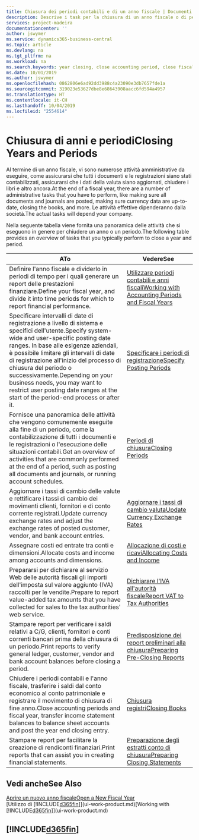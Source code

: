 ```yaml
---
title: Chiusura dei periodi contabili e di un anno fiscale | Documenti Microsoft
description: Descrive i task per la chiusura di un anno fiscale o di periodi contabili, ad esempio, per garantire che documenti e registrazioni vengano contabilizzati e per verificare i saldi di conti correnti.
services: project-madeira
documentationcenter: ''
author: jswymer
ms.service: dynamics365-business-central
ms.topic: article
ms.devlang: na
ms.tgt_pltfrm: na
ms.workload: na
ms.search.keywords: year closing, close accounting period, close fiscal year, bank account detailed trial balance
ms.date: 10/01/2019
ms.author: jswymer
ms.openlocfilehash: 0862806e6ad92dd3988c4a23090e3db7657fde1a
ms.sourcegitcommit: 319023e53627dbe8e68643908aacc6fd594a4957
ms.translationtype: HT
ms.contentlocale: it-CH
ms.lasthandoff: 10/04/2019
ms.locfileid: "2554614"
---
```

# <a name="closing-years-and-periods"></a><span data-ttu-id="d5a0f-103">Chiusura di anni e periodi</span><span class="sxs-lookup"><span data-stu-id="d5a0f-103">Closing Years and Periods</span></span>
<span data-ttu-id="d5a0f-104">Al termine di un anno fiscale, vi sono numerose attività amministrative da eseguire, come assicurarsi che tutti i documenti e le registrazioni siano stati contabilizzati, assicurarsi che i dati della valuta siano aggiornati, chiudere i libri e altro ancora.</span><span class="sxs-lookup"><span data-stu-id="d5a0f-104">At the end of a fiscal year, there are a number of administrative tasks that you have to perform, like making sure all documents and journals are posted, making sure currency data are up-to-date, closing the books, and more.</span></span> <span data-ttu-id="d5a0f-105">Le attività effettive dipenderanno dalla società.</span><span class="sxs-lookup"><span data-stu-id="d5a0f-105">The actual tasks will depend your company.</span></span>

<span data-ttu-id="d5a0f-106">Nella seguente tabella viene fornita una panoramica delle attività che si eseguono in genere per chiudere un anno o un periodo.</span><span class="sxs-lookup"><span data-stu-id="d5a0f-106">The following table provides an overview of tasks that you typically perform to close a year and period.</span></span>

| <span data-ttu-id="d5a0f-107">A</span><span class="sxs-lookup"><span data-stu-id="d5a0f-107">To</span></span> | <span data-ttu-id="d5a0f-108">Vedere</span><span class="sxs-lookup"><span data-stu-id="d5a0f-108">See</span></span> |
| --- | --- |
| <span data-ttu-id="d5a0f-109">Definire l'anno fiscale e dividerlo in periodi di tempo per i quali generare un report delle prestazioni finanziare.</span><span class="sxs-lookup"><span data-stu-id="d5a0f-109">Define your fiscal year, and divide it into time periods for which to report financial performance.</span></span> | [<span data-ttu-id="d5a0f-110">Utilizzare periodi contabili e anni fiscali</span><span class="sxs-lookup"><span data-stu-id="d5a0f-110">Working with Accounting Periods and Fiscal Years</span></span>](finance-accounting-periods-and-fiscal-years.md)|
| <span data-ttu-id="d5a0f-111">Specificare intervalli di date di registrazione a livello di sistema e specifici dell'utente.</span><span class="sxs-lookup"><span data-stu-id="d5a0f-111">Specify system-wide and user-specific posting date ranges.</span></span> <span data-ttu-id="d5a0f-112">In base alle esigenze aziendali, è possibile limitare gli intervalli di date di registrazione all'inizio del processo di chiusura del periodo o successivamente.</span><span class="sxs-lookup"><span data-stu-id="d5a0f-112">Depending on your business needs, you may want to restrict user posting date ranges at the start of the period-end process or after it.</span></span> |[<span data-ttu-id="d5a0f-113">Specificare i periodi di registrazione</span><span class="sxs-lookup"><span data-stu-id="d5a0f-113">Specify Posting Periods</span></span>](finance-how-specify-posting-periods.md) |
| <span data-ttu-id="d5a0f-114">Fornisce una panoramica delle attività che vengono comunemente eseguite alla fine di un periodo, come la contabilizzazione di tutti i documenti e le registrazioni o l'esecuzione delle situazioni contabili.</span><span class="sxs-lookup"><span data-stu-id="d5a0f-114">Get an overview of activities that are commonly performed at the end of a period, such as posting all documents and journals, or running account schedules.</span></span> |[<span data-ttu-id="d5a0f-115">Periodi di chiusura</span><span class="sxs-lookup"><span data-stu-id="d5a0f-115">Closing Periods</span></span>](year-how-complete-period-end-processes.md) |
| <span data-ttu-id="d5a0f-116">Aggiornare i tassi di cambio delle valute e rettificare i tassi di cambio dei movimenti clienti, fornitori e di conto corrente registrati.</span><span class="sxs-lookup"><span data-stu-id="d5a0f-116">Update currency exchange rates and adjust the exchange rates of posted customer, vendor, and bank account entries.</span></span> |[<span data-ttu-id="d5a0f-117">Aggiornare i tassi di cambio valuta</span><span class="sxs-lookup"><span data-stu-id="d5a0f-117">Update Currency Exchange Rates</span></span>](finance-how-update-currencies.md) |
| <span data-ttu-id="d5a0f-118">Assegnare costi ed entrate tra conti e dimensioni.</span><span class="sxs-lookup"><span data-stu-id="d5a0f-118">Allocate costs and income among accounts and dimensions.</span></span> |[<span data-ttu-id="d5a0f-119">Allocazione di costi e ricavi</span><span class="sxs-lookup"><span data-stu-id="d5a0f-119">Allocating Costs and Income</span></span>](year-allocate-costs-income.md) |
| <span data-ttu-id="d5a0f-120">Prepararsi per dichiarare al servizio Web delle autorità fiscali gli importi dell'imposta sul valore aggiunto (IVA) raccolti per le vendite.</span><span class="sxs-lookup"><span data-stu-id="d5a0f-120">Prepare to report value-added tax amounts that you have collected for sales to the tax authorities' web service.</span></span> |[<span data-ttu-id="d5a0f-121">Dichiarare l'IVA all'autorità fiscale</span><span class="sxs-lookup"><span data-stu-id="d5a0f-121">Report VAT to Tax Authorities</span></span>](finance-how-report-vat.md)|
| <span data-ttu-id="d5a0f-122">Stampare report per verificare i saldi relativi a C/G, clienti, fornitori e conti correnti bancari prima della chiusura di un periodo.</span><span class="sxs-lookup"><span data-stu-id="d5a0f-122">Print reports to verify general ledger, customer, vendor and bank account balances before closing a period.</span></span> |[<span data-ttu-id="d5a0f-123">Predisposizione dei report preliminari alla chiusura</span><span class="sxs-lookup"><span data-stu-id="d5a0f-123">Preparing Pre-Closing Reports</span></span>](year-prepare-preclose-reports.md) |
| <span data-ttu-id="d5a0f-124">Chiudere i periodi contabili e l'anno fiscale, trasferire i saldi dal conto economico al conto patrimoniale e registrare il movimento di chiusura di fine anno.</span><span class="sxs-lookup"><span data-stu-id="d5a0f-124">Close accounting periods and fiscal year, transfer income statement balances to balance sheet accounts and post the year end closing entry.</span></span> |[<span data-ttu-id="d5a0f-125">Chiusura registri</span><span class="sxs-lookup"><span data-stu-id="d5a0f-125">Closing Books</span></span>](year-close-books.md) |
| <span data-ttu-id="d5a0f-126">Stampare report per facilitare la creazione di rendiconti finanziari.</span><span class="sxs-lookup"><span data-stu-id="d5a0f-126">Print reports that can assist you in creating financial statements.</span></span> |[<span data-ttu-id="d5a0f-127">Preparazione degli estratti conto di chiusura</span><span class="sxs-lookup"><span data-stu-id="d5a0f-127">Preparing Closing Statements</span></span>](year-prepare-close-statement.md) |

## <a name="see-also"></a><span data-ttu-id="d5a0f-128">Vedi anche</span><span class="sxs-lookup"><span data-stu-id="d5a0f-128">See Also</span></span>
[<span data-ttu-id="d5a0f-129">Aprire un nuovo anno fiscale</span><span class="sxs-lookup"><span data-stu-id="d5a0f-129">Open a New Fiscal Year</span></span>](finance-how-open-new-fiscal-year.md)  
<span data-ttu-id="d5a0f-130">[Utilizzo di [!INCLUDE[d365fin](includes/d365fin_md.md)]](ui-work-product.md)</span><span class="sxs-lookup"><span data-stu-id="d5a0f-130">[Working with [!INCLUDE[d365fin](includes/d365fin_md.md)]](ui-work-product.md)</span></span>

## [!INCLUDE[d365fin](includes/free_trial_md.md)]  
 
